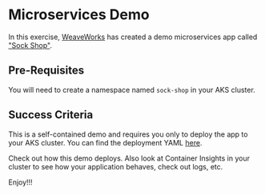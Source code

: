 # Microservices Demo

In this exercise, [WeaveWorks](https://weave.works) has created a demo microservices app called ["Sock Shop"](https://microservices-demo.github.io/).

## Pre-Requisites

You will need to create a namespace named `sock-shop` in your AKS cluster.

## Success Criteria

This is a self-contained demo and requires you only to deploy the app to your AKS cluster. You can find the deployment YAML [here](../yaml/08/complete-demo.yaml).

Check out how this demo deploys. Also look at Container Insights in your cluster to see how your application behaves, check out logs, etc.

Enjoy!!!
